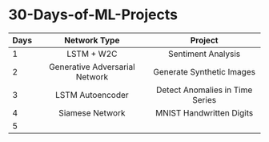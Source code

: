 # 30-Days-of-ML-Projects

| Days 	|          Network Type          	|             Project             	|
|------	|:------------------------------:	|:-------------------------------:	|
| 1    	| LSTM + W2C                     	| Sentiment Analysis              	|
| 2    	| Generative Adversarial Network 	| Generate Synthetic Images       	|
| 3    	| LSTM Autoencoder               	| Detect Anomalies in Time Series 	|
| 4    	| Siamese Network                               	| MNIST Handwritten Digits                                	|
| 5    	|                                	|                                 	|
